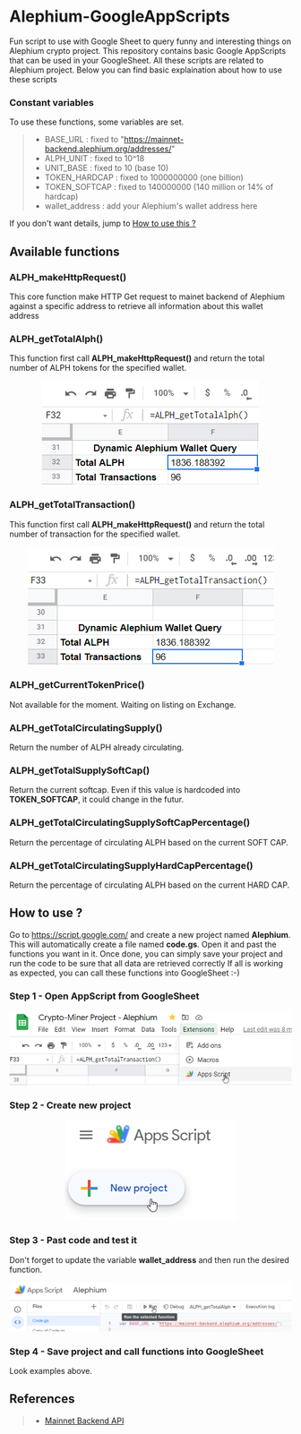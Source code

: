 # Alephium-GoogleAppScripts
Fun script to use with Google Sheet to query funny and interesting things on Alephium crypto project.
This repository contains basic Google AppScripts that can be used in your GoogleSheet. All these scripts are related to Alephium project. Below you can find basic explaination about how to use these scripts

### Constant variables
To use these functions, some variables are set.
> - BASE_URL : fixed to "https://mainnet-backend.alephium.org/addresses/"
> - ALPH_UNIT : fixed to 10^18
> - UNIT_BASE : fixed to 10 (base 10)
> - TOKEN_HARDCAP : fixed to 1000000000 (one billion)
> - TOKEN_SOFTCAP : fixed to 140000000 (140 million or 14% of hardcap)
> - wallet_address : add your Alephium's wallet address here

If you don't want details, jump to <a href="https://github.com/MrGoldenpioche/Alephium-GoogleAppScripts#how-to-use-them">How to use this ?</a>

## Available functions

### ALPH_makeHttpRequest()
This core function make HTTP Get request to mainet backend of Alephium against a specific address to retrieve all information about this wallet address

### ALPH_getTotalAlph()
This function first call **ALPH_makeHttpRequest()** and return the total number of ALPH tokens for the specified wallet.

<center><img src="./ressources/totalAlph.png" ></center>

### ALPH_getTotalTransaction()
This function first call **ALPH_makeHttpRequest()** and return the total number of transaction for the specified wallet.

<center><img src="./ressources/totalTX.png" ></center>

### ALPH_getCurrentTokenPrice()
Not available for the moment. 
Waiting on listing on Exchange.

### ALPH_getTotalCirculatingSupply()
Return the number of ALPH already circulating.

### ALPH_getTotalSupplySoftCap()
Return the current softcap. Even if this value is hardcoded into **TOKEN_SOFTCAP**, it could change in the futur. 

### ALPH_getTotalCirculatingSupplySoftCapPercentage()
Return the percentage of circulating ALPH based on the current SOFT CAP. 

### ALPH_getTotalCirculatingSupplyHardCapPercentage()
Return the percentage of circulating ALPH based on the current HARD CAP. 

## How to use ?
Go to https://script.google.com/ and create a new project named **Alephium**. 
This will automatically create a file named **code.gs**. Open it and past the functions you want in it.
Once done, you can simply save your project and run the code to be sure that all data are retrieved correctly 
If all is working as expected, you can call these functions into GoogleSheet :-)

### Step 1 - Open AppScript from GoogleSheet

<center><img src="./ressources/step1.png" ></center>

### Step 2 - Create new project

<center><img src="./ressources/step2.png" ></center>

### Step 3 - Past code and test it
Don't forget to update the variable **wallet_address** and then run the desired function. 

<center><img src="./ressources/step3.png" ></center>

### Step 4 - Save project and call functions into GoogleSheet
Look examples above. 

## References
> - <a href="https://mainnet-backend.alephium.org/docs/index.html?url=/docs/explorer-backend-openapi.json">Mainnet Backend API</a>
